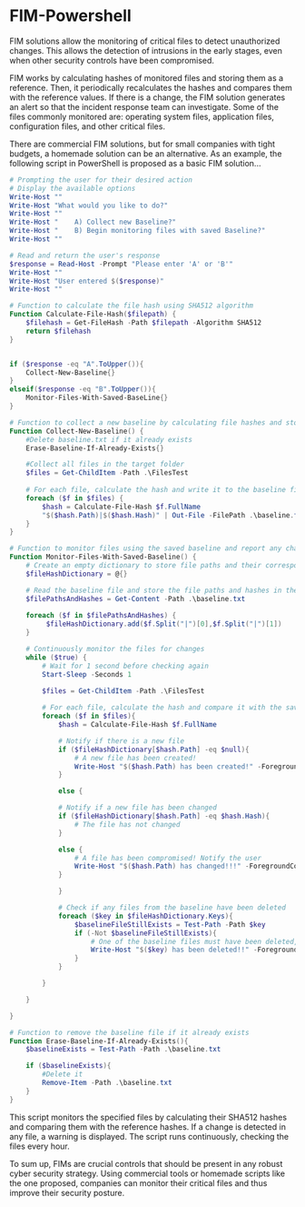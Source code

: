 # FIM-Powershell

FIM solutions allow the monitoring of critical files to detect unauthorized changes. This allows the detection of intrusions in the early stages, even when other security controls have been compromised.

FIM works by calculating hashes of monitored files and storing them as a reference. Then, it periodically recalculates the hashes and compares them with the reference values. If there is a change, the FIM solution generates an alert so that the incident response team can investigate. Some of the files commonly monitored are: operating system files, application files, configuration files, and other critical files.

There are commercial FIM solutions, but for small companies with tight budgets, a homemade solution can be an alternative. As an example, the following script in PowerShell is proposed as a basic FIM solution...


```powershell
# Prompting the user for their desired action
# Display the available options
Write-Host ""
Write-Host "What would you like to do?"
Write-Host ""
Write-Host "    A) Collect new Baseline?"
Write-Host "    B) Begin monitoring files with saved Baseline?"
Write-Host ""

# Read and return the user's response
$response = Read-Host -Prompt "Please enter 'A' or 'B'"
Write-Host ""
Write-Host "User entered $($response)"
Write-Host ""

# Function to calculate the file hash using SHA512 algorithm
Function Calculate-File-Hash($filepath) {
    $filehash = Get-FileHash -Path $filepath -Algorithm SHA512
    return $filehash
}


if ($response -eq "A".ToUpper()){
    Collect-New-Baseline{}
}
elseif($response -eq "B".ToUpper()){
    Monitor-Files-With-Saved-BaseLine{}
}

# Function to collect a new baseline by calculating file hashes and storing them in a file
Function Collect-New-Baseline() {
    #Delete baseline.txt if it already exists
    Erase-Baseline-If-Already-Exists{}

    #Collect all files in the target folder
    $files = Get-ChildItem -Path .\FilesTest
    
    # For each file, calculate the hash and write it to the baseline file
    foreach ($f in $files) {
        $hash = Calculate-File-Hash $f.FullName
        "$($hash.Path)|$($hash.Hash)" | Out-File -FilePath .\baseline.txt -Append
    }
}

# Function to monitor files using the saved baseline and report any changes
Function Monitor-Files-With-Saved-Baseline() {
    # Create an empty dictionary to store file paths and their corresponding hashes
    $fileHashDictionary = @{}

    # Read the baseline file and store the file paths and hashes in the dictionary
    $filePathsAndHashes = Get-Content -Path .\baseline.txt
    
    foreach ($f in $filePathsAndHashes) {
         $fileHashDictionary.add($f.Split("|")[0],$f.Split("|")[1])
    }

    # Continuously monitor the files for changes
    while ($true) {
        # Wait for 1 second before checking again
        Start-Sleep -Seconds 1

        $files = Get-ChildItem -Path .\FilesTest
        
        # For each file, calculate the hash and compare it with the saved baseline
        foreach ($f in $files){
            $hash = Calculate-File-Hash $f.FullName

            # Notify if there is a new file
            if ($fileHashDictionary[$hash.Path] -eq $null){
                # A new file has been created!
                Write-Host "$($hash.Path) has been created!" -ForegroundColor Green
            }

            else {

            # Notify if a new file has been changed
            if ($fileHashDictionary[$hash.Path] -eq $hash.Hash){
                # The file has not changed
            }

            else {
                # A file has been compromised! Notify the user
                Write-Host "$($hash.Path) has changed!!!" -ForegroundColor Yellow
            }

            }

            # Check if any files from the baseline have been deleted
            foreach ($key in $fileHashDictionary.Keys){
                $baselineFileStillExists = Test-Path -Path $key
                if (-Not $baselineFileStillExists){
                    # One of the baseline files must have been deleted, notify the user
                    Write-Host "$($key) has been deleted!!" -ForegroundColor DarkRed -BackgroundColor Gray
                }
            }

        }       

    }

}

# Function to remove the baseline file if it already exists
Function Erase-Baseline-If-Already-Exists(){
    $baselineExists = Test-Path -Path .\baseline.txt

    if ($baselineExists){
        #Delete it
        Remove-Item -Path .\baseline.txt
    }
}
```

This script monitors the specified files by calculating their SHA512 hashes and comparing them with the reference hashes. If a change is detected in any file, a warning is displayed. The script runs continuously, checking the files every hour.

To sum up, FIMs are crucial controls that should be present in any robust cyber security strategy. Using commercial tools or homemade scripts like the one proposed, companies can monitor their critical files and thus improve their security posture.
